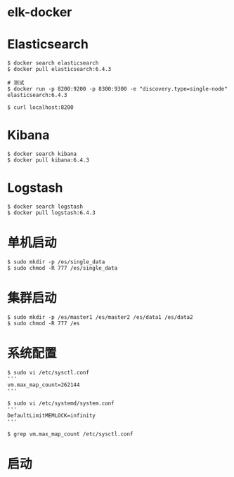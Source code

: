 # elk-docker

# Elasticsearch
```
$ docker search elasticsearch
$ docker pull elasticsearch:6.4.3

# 测试
$ docker run -p 8200:9200 -p 8300:9300 -e "discovery.type=single-node" elasticsearch:6.4.3

$ curl localhost:8200
```

# Kibana
```
$ docker search kibana
$ docker pull kibana:6.4.3
```

# Logstash
```
$ docker search logstash
$ docker pull logstash:6.4.3
```

# 单机启动
```
$ sudo mkdir -p /es/single_data
$ sudo chmod -R 777 /es/single_data
```

# 集群启动
```
$ sudo mkdir -p /es/master1 /es/master2 /es/data1 /es/data2
$ sudo chmod -R 777 /es
```

# 系统配置
```
$ sudo vi /etc/sysctl.conf
'''
vm.max_map_count=262144
'''

$ sudo vi /etc/systemd/system.conf
'''
DefaultLimitMEMLOCK=infinity
'''

$ grep vm.max_map_count /etc/sysctl.conf
```

# 启动
